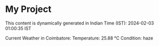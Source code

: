 # My Project

This content is dynamically generated in Indian Time (IST): 2024-02-03 01:00:35 IST


Current Weather in Coimbatore:
Temperature: 25.88 °C
Condition: haze
